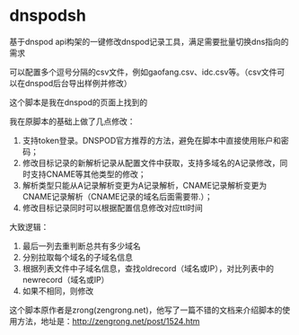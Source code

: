 # dnspodsh

基于dnspod api构架的一键修改dnspod记录工具，满足需要批量切换dns指向的需求

可以配置多个逗号分隔的csv文件，例如gaofang.csv、idc.csv等。（csv文件可以在dnspod后台导出样例并修改）

这个脚本是我在dnspod的页面上找到的

我在原脚本的基础上做了几点修改：

1. 支持token登录。DNSPOD官方推荐的方法，避免在脚本中直接使用账户和密码；
2. 修改目标记录的新解析记录从配置文件中获取，支持多域名的A记录修改，同时支持CNAME等其他类型的修改；
3. 解析类型只能从A记录解析变更为A记录解析，CNAME记录解析变更为CNAME记录解析（CNAME记录的域名后面需要带.）；
4. 修改目标记录同时可以根据配置信息修改对应ttl时间

大致逻辑：

1. 最后一列去重判断总共有多少域名
2. 分别拉取每个域名的子域名信息
3. 根据列表文件中子域名信息，查找oldrecord（域名或IP），对比列表中的newrecord（域名或IP）
4. 如果不相同，则修改

这个脚本原作者是zrong(zengrong.net)，他写了一篇不错的文档来介绍脚本的使用方法，地址是：http://zengrong.net/post/1524.htm


